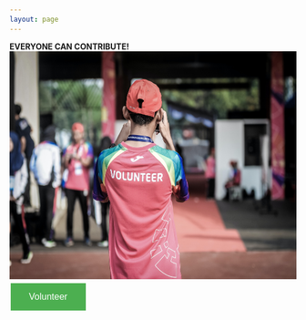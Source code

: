 ```yaml
---
layout: page
---
```

<html>
<head> 
<meta charset="utf-8" /> 
<title>Everyone can CONTRIBUTE!</title> 
<style>
.button {
  background-color: #4CAF50; /* Green */
  border: none;
  color: white;
  padding: 15px 32px;
  text-align: center;
  text-decoration: none;
  display: inline-block;
  font-size: 16px;
  margin: 4px 2px;
  cursor: pointer;
  -webkit-transition-duration: 0.4s; /* Safari */
  transition-duration: 0.4s;
}

.button1 {
  box-shadow: 0 8px 16px 0 rgba(0,0,0,0.2), 0 6px 20px 0 rgba(0,0,0,0.19);
}

.button2:hover {
  box-shadow: 0 12px 16px 0 rgba(0,0,0,0.24),0 17px 50px 0 rgba(0,0,0,0.19);
}
</style>
</head>
<body>
<div class="banner-text"><b>EVERYONE CAN CONTRIBUTE!</b></div> 
<img src="/assets/img/volunteer.jpg" width="600" height="400" />
<a href="https://forms.gle/w5wEDFGCNyUQNRAAA">
<button class="button button2">Volunteer</button>
</a>
</body>
</html>


